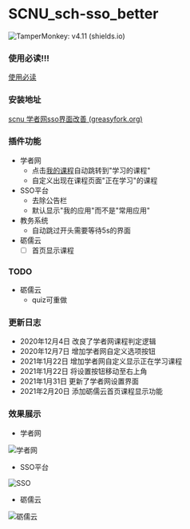 # SCNU_sch-sso_better

![TamperMonkey: v4.11 (shields.io)](https://img.shields.io/badge/TamperMonkey-v4.11-brightgreen.svg) 

### 使用必读!!!

[使用必读](https://github.com/wulnm/SCNU_sch-sso_better/blob/master/help.md)

### 安装地址

[scnu 学者网sso界面改善 (greasyfork.org)](https://greasyfork.org/zh-CN/scripts/421976-scnu-学者网sso界面改善)

### 插件功能

- 学者网
  - 点击[我的课程](https://www.scholat.com/myCourses.html)自动跳转到"学习的课程"
  - 自定义出现在课程页面"正在学习"的课程
- SSO平台
  - 去除公告栏
  - 默认显示"我的应用"而不是"常用应用"
- 教务系统
  - 自动跳过开头需要等待5s的界面
- 砺儒云
  - [ ] 首页显示课程

### TODO

- 砺儒云
  - quiz可重做

### 更新日志

- 2020年12月4日 改良了学者网课程判定逻辑
- 2020年12月7日 增加学者网自定义选项按钮
- 2021年1月22日 增加学者网自定义显示正在学习课程
- 2021年1月22日 将设置按钮移动至右上角
- 2021年1月31日 更新了学者网设置界面
- 2021年2月20日 添加砺儒云首页课程显示功能

### 效果展示

- 学者网

![学者网](https://i.loli.net/2021/02/19/c6zjC8YEZDXKU9G.png)

- SSO平台

![SSO](https://i.loli.net/2021/02/19/X1dOnHoUJWIe4hK.png)

- 砺儒云

![砺儒云](https://i.loli.net/2021/02/20/c83UZGawHvEKykR.png)